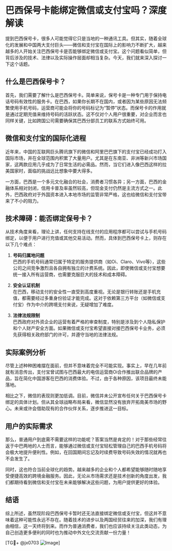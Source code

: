 # 巴西保号卡能绑定微信或支付宝吗？深度解读

提到巴西保号卡，很多人可能觉得它只是当地的一种通讯工具。但其实，随着全球化的发展和中国两大支付巨头——微信和支付宝在国际上的影响力不断扩大，越来越多的人开始关注巴西保号卡是否能够绑定微信或支付宝。这个问题看似简单，但背后涉及的技术、法律以及实际操作层面却相当复杂。今天，我们就来深入探讨一下这个话题。

## 什么是巴西保号卡？

首先，我们需要了解什么是巴西保号卡。简单来说，保号卡是一种专门用于保持电话号码有效性的服务卡。在巴西，如果你长期不在国内，或者因为某些原因无法频繁使用手机号码，运营商可能会将你的号码标记为“暂停”状态。而保号卡的作用就是通过定期充值来维持号码的活跃状态。这不仅对个人用户很重要，对企业而言也同样关键，比如跨国公司需要确保其巴西分部员工的联系方式始终可用。

## 微信和支付宝的国际化进程

近年来，中国的互联网巨头腾讯旗下的微信和阿里巴巴旗下的支付宝已经成功打入国际市场，并在全球范围内积累了大量用户。尤其是在东南亚、非洲等新兴市场国家，这两款应用几乎成为了日常生活的必需品。然而，当它们进入像巴西这样的拉美国家时，面临的挑战远比想象中要大得多。

一方面，巴西是一个多元文化融合的社会，消费者习惯各异；另一方面，巴西的金融体系相对封闭，信用卡普及率虽然较高，但现金支付仍然是主流方式之一。此外，巴西政府对于外国资本进入本地市场的监管非常严格，这也给微信和支付宝带来了不小的阻力。

## 技术障碍：能否绑定保号卡？

从技术角度来看，理论上讲，任何支持在线支付的应用程序都可以尝试与手机号码绑定，以便于用户进行充值或其他交易活动。然而，具体到巴西保号卡上，则存在以下几个难点：

1. **号码归属地问题**  
   巴西的手机号码通常归属于特定的服务提供商（如Oi、Claro、Vivo等），这些公司之间竞争激烈且各自拥有独立的计费系统。因此，即使微信或支付宝想要统一接入所有运营商，也需要克服巨大的技术和成本障碍。

2. **安全认证机制**  
   在巴西，移动支付的安全性一直受到高度重视。无论是银行转账还是手机充值，都需要经过多重身份验证才能完成。这对于依赖第三方平台（如微信或支付宝）作为中介的跨境支付来说，无疑增加了难度。

3. **法律法规限制**  
   巴西政府对外资企业的运营有着严格的审查制度，特别是涉及到个人隐私保护和个人财产安全方面。如果微信或支付宝希望直接对接巴西保号卡业务，必须先获得相关政府部门的许可，并遵守当地的法律法规。

## 实际案例分析

尽管上述种种困难摆在面前，但并不意味着完全不可能实现。事实上，早在几年前就有消息传出，支付宝曾试图与巴西最大的电信运营商Oi合作推出联合品牌的产品，旨在简化中国游客在巴西的消费体验。不过，由于各种原因，该项目最终未能落地。

相比之下，微信的表现则更加低调。目前，微信并未公开宣布任何关于巴西保号卡绑定的具体计划。但从其全球战略布局来看，微信显然没有放弃开拓南美市场的野心。未来或许会借助现有的合作伙伴关系，逐步推进这一目标。

## 用户的实际需求

那么，普通用户到底需不需要这样的功能呢？答案当然是肯定的！对于那些经常往返于中巴两地的人士而言，能够通过微信或支付宝轻松管理自己的巴西手机号码将会极大地提升便利性。例如，在回国期间忘记及时续费导致号码失效的情况就再也不会发生了。

同时，这也符合当前全球化的趋势。越来越多的企业和个人都希望能够随时随地享受便捷高效的跨境金融服务。因此，无论从市场需求还是技术创新的角度出发，我们都期待看到微信和支付宝在未来能够解决这些问题，为用户提供更好的体验。

## 结语

综上所述，虽然现阶段巴西保号卡暂时还无法直接绑定微信或支付宝，但这并不意味着这种可能性永远不存在。随着技术的进步以及两国经贸往来的加深，我们有理由相信，这一天终将到来。而作为普通消费者，我们也应该持续关注此类动态，为自己创造更多便利的同时也为推动中外文化交流贡献一份力量！

[TG💪+ @jx0703 ![Image](https://github.com/user-attachments/assets/dbca1d08-cadb-493c-b0ec-ad6f7a83f270)]